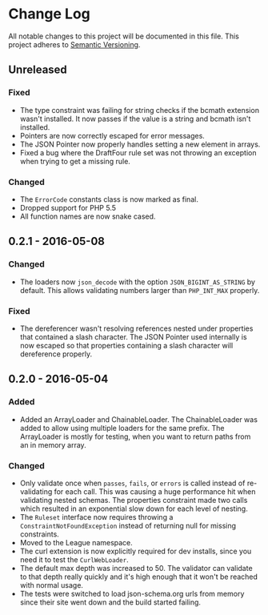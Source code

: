 # Change Log

All notable changes to this project will be documented in this file.
This project adheres to [Semantic Versioning](http://semver.org/).

## Unreleased

### Fixed

* The type constraint was failing for string checks if the bcmath extension wasn't installed.  It now passes if the value is a string and bcmath isn't installed.
* Pointers are now correctly escaped for error messages.
* The JSON Pointer now properly handles setting a new element in arrays.
* Fixed a bug where the DraftFour rule set was not throwing an exception when trying to get a missing rule.

### Changed

* The `ErrorCode` constants class is now marked as final.
* Dropped support for PHP 5.5
* All function names are now snake cased.

## 0.2.1 - 2016-05-08

### Changed

* The loaders now `json_decode` with the option `JSON_BIGINT_AS_STRING` by default.  This allows validating numbers larger than `PHP_INT_MAX` properly.

### Fixed

* The dereferencer wasn't resolving references nested under properties that contained a slash character.  The JSON Pointer used internally is now escaped so that properties containing a slash character will dereference properly.

## 0.2.0 - 2016-05-04

### Added

 * Added an ArrayLoader and ChainableLoader.  The ChainableLoader was added to allow using multiple loaders for the same prefix.  The ArrayLoader is mostly for testing, when you want to return paths from an in memory array.

### Changed

* Only validate once when `passes`, `fails`, or `errors` is called instead of re-validating for each call.  This was causing a huge performance hit when validating nested schemas.  The properties constraint made two calls which resulted in an exponential slow down for each level of nesting.
* The `Ruleset` interface now requires throwing a `ConstraintNotFoundException` instead of returning null for missing constraints.
* Moved to the League namespace.
* The curl extension is now explicitly required for dev installs, since you need it to test the `CurlWebLoader`.
* The default max depth was increased to 50.  The validator can validate to that depth really quickly and it's high enough that it won't be reached with normal usage.
* The tests were switched to load json-schema.org urls from memory since their site went down and the build started failing.
